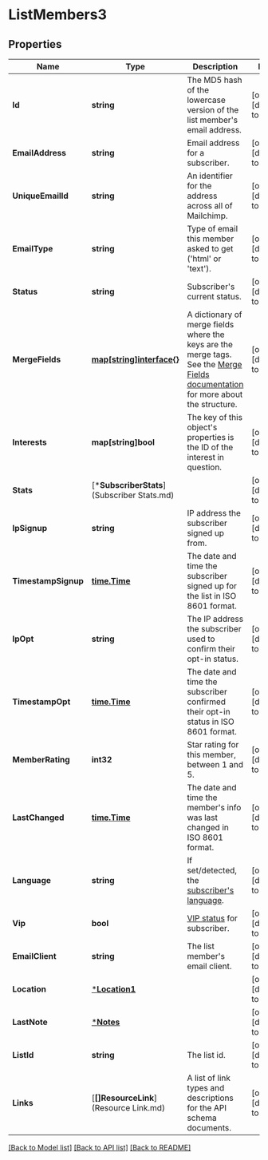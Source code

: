 # ListMembers3

## Properties
Name | Type | Description | Notes
------------ | ------------- | ------------- | -------------
**Id** | **string** | The MD5 hash of the lowercase version of the list member&#x27;s email address. | [optional] [default to null]
**EmailAddress** | **string** | Email address for a subscriber. | [optional] [default to null]
**UniqueEmailId** | **string** | An identifier for the address across all of Mailchimp. | [optional] [default to null]
**EmailType** | **string** | Type of email this member asked to get (&#x27;html&#x27; or &#x27;text&#x27;). | [optional] [default to null]
**Status** | **string** | Subscriber&#x27;s current status. | [optional] [default to null]
**MergeFields** | [**map[string]interface{}**](interface{}.md) | A dictionary of merge fields where the keys are the merge tags. See the [Merge Fields documentation](https://mailchimp.com/developer/marketing/docs/merge-fields/#structure) for more about the structure. | [optional] [default to null]
**Interests** | **map[string]bool** | The key of this object&#x27;s properties is the ID of the interest in question. | [optional] [default to null]
**Stats** | [***SubscriberStats**](Subscriber Stats.md) |  | [optional] [default to null]
**IpSignup** | **string** | IP address the subscriber signed up from. | [optional] [default to null]
**TimestampSignup** | [**time.Time**](time.Time.md) | The date and time the subscriber signed up for the list in ISO 8601 format. | [optional] [default to null]
**IpOpt** | **string** | The IP address the subscriber used to confirm their opt-in status. | [optional] [default to null]
**TimestampOpt** | [**time.Time**](time.Time.md) | The date and time the subscriber confirmed their opt-in status in ISO 8601 format. | [optional] [default to null]
**MemberRating** | **int32** | Star rating for this member, between 1 and 5. | [optional] [default to null]
**LastChanged** | [**time.Time**](time.Time.md) | The date and time the member&#x27;s info was last changed in ISO 8601 format. | [optional] [default to null]
**Language** | **string** | If set/detected, the [subscriber&#x27;s language](https://mailchimp.com/help/view-and-edit-contact-languages/). | [optional] [default to null]
**Vip** | **bool** | [VIP status](https://mailchimp.com/help/designate-and-send-to-vip-contacts/) for subscriber. | [optional] [default to null]
**EmailClient** | **string** | The list member&#x27;s email client. | [optional] [default to null]
**Location** | [***Location1**](Location_1.md) |  | [optional] [default to null]
**LastNote** | [***Notes**](Notes.md) |  | [optional] [default to null]
**ListId** | **string** | The list id. | [optional] [default to null]
**Links** | [**[]ResourceLink**](Resource Link.md) | A list of link types and descriptions for the API schema documents. | [optional] [default to null]

[[Back to Model list]](../README.md#documentation-for-models) [[Back to API list]](../README.md#documentation-for-api-endpoints) [[Back to README]](../README.md)

